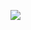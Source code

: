 ![](https://github-readme-stats.vercel.app/api/wakatime?username=xDeFc0nx&api_domain=wakapi.dev&bg_color=2D3748&title_color=2F855A&icon_color=2F855A&text_color=ffffff&custom_title=Wakapi%20Week%20Stats&layout=compact)
